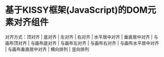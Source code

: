 # 基于KISSY框架(JavaScript)的DOM元素对齐组件
对齐方式：顶对齐 | 底对齐 | 左对齐 | 右对齐 | 水平居中对齐 | 垂直居中对齐 | 与画布顶对齐 | 与画布底对齐 | 与画布左对齐 | 与画布右对齐 | 与画布水平居中对齐 | 与画布垂直居中对齐
| 横向排列 | 竖向排列
